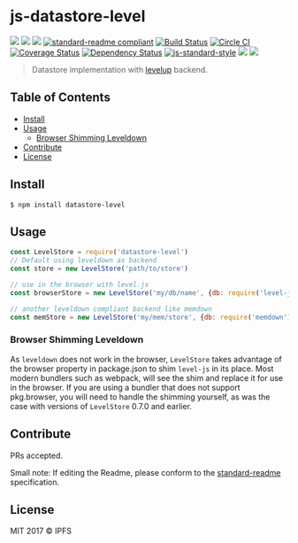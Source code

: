 # js-datastore-level

[![](https://img.shields.io/badge/made%20by-Protocol%20Labs-blue.svg?style=flat-square)](http://ipn.io)
[![](https://img.shields.io/badge/project-IPFS-blue.svg?style=flat-square)](http://ipfs.io/)
[![](https://img.shields.io/badge/freenode-%23ipfs-blue.svg?style=flat-square)](http://webchat.freenode.net/?channels=%23ipfs)
[![standard-readme compliant](https://img.shields.io/badge/standard--readme-OK-green.svg?style=flat-square)](https://github.com/RichardLitt/standard-readme)
[![Build Status](https://travis-ci.org/ipfs/js-datastore-level.svg)](https://travis-ci.org/ipfs/js-datastore-level) [![Circle CI](https://circleci.com/gh/ipfs/js-datastore-level.svg?style=svg)](https://circleci.com/gh/ipfs/js-datastore-level)
[![Coverage Status](https://coveralls.io/repos/github/ipfs/js-datastore-level/badge.svg?branch=master)](https://coveralls.io/github/ipfs/js-datastore-level?branch=master) [![Dependency Status](https://david-dm.org/diasdavid/js-peer-id.svg?style=flat-square)](https://david-dm.org/ipfs/js-datastore-level)
[![js-standard-style](https://img.shields.io/badge/code%20style-standard-brightgreen.svg?style=flat-square)](https://github.com/feross/standard)
![](https://img.shields.io/badge/npm-%3E%3D3.0.0-orange.svg?style=flat-square)
![](https://img.shields.io/badge/Node.js-%3E%3D4.0.0-orange.svg?style=flat-square)

> Datastore implementation with [levelup](https://github.com/level/levelup) backend.

## Table of Contents

- [Install](#install)
- [Usage](#usage)
  - [Browser Shimming Leveldown](#browser-shimming-leveldown)
- [Contribute](#contribute)
- [License](#license)

## Install

```
$ npm install datastore-level
```

## Usage

```js
const LevelStore = require('datastore-level')
// Default using leveldown as backend
const store = new LevelStore('path/to/store')

// use in the browser with level.js
const browserStore = new LevelStore('my/db/name', {db: require('level-js')})

// another leveldown compliant backend like memdown
const memStore = new LevelStore('my/mem/store', {db: require('memdown')})
```

### Browser Shimming Leveldown
As `leveldown` does not work in the browser, `LevelStore` takes advantage of the browser property in package.json to shim `level-js` in its place. Most modern bundlers such as webpack, will see the shim and replace it for use in the browser. If you are using a bundler that does not support pkg.browser, you will need to handle the shimming yourself, as was the case with versions of `LevelStore` 0.7.0 and earlier.

## Contribute

PRs accepted.

Small note: If editing the Readme, please conform to the [standard-readme](https://github.com/RichardLitt/standard-readme) specification.

## License

MIT 2017 © IPFS
